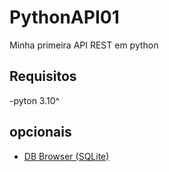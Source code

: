 # PythonAPI01
 Minha primeira API REST em python

## Requisitos

-pyton 3.10^

## opcionais

- [DB Browser (SQLite)](https://sqlitebrowser.org)
